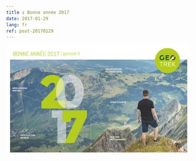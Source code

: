 ```yaml
---
title : Bonne année 2017
date: 2017-01-29
lang: fr
ref: post-20170129
---
```

<img src="/assets/img/Geotrek-voeux-2017.jpg">
